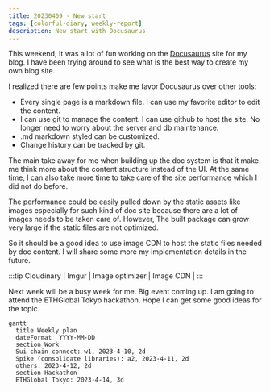 ```yaml
---
title: 20230409 - New start
tags: [colorful-diary, weekly-report]
description: New start with Docusaurus
---
```


This weekend, It was a lot of fun working on the [Docusaurus](https://docusaurus.io/) site for my blog. I have been trying around to see what is the best way to create my own blog site.

I realized there are few points make me favor Docusaurus over other tools:

- Every single page is a markdown file. I can use my favorite editor to edit the content.
- I can use git to manage the content. I can use github to host the site. No longer need to worry about the server and db maintenance.
- .md markdown styled can be customized.
- Change history can be tracked by git.

The main take away for me when building up the doc system is that it make me think more about the content structure instead of the UI. At the same time, I can also take more time to take care of the site performance which I did not do before.

The performance could be easily pulled down by the static assets like images especially for such kind of doc site because there are a lot of images needs to be taken care of. However, The built package can grow very large if the static files are not optimized.

So it should be a good idea to use image CDN to host the static files needed by doc content. I will share some more my implementation details in the future.

:::tip
Cloudinary |
Imgur |
Image optimizer |
Image CDN |
:::

Next week will be a busy week for me. Big event coming up. I am going to attend the ETHGlobal Tokyo hackathon. Hope I can get some good ideas for the topic.

```mermaid
gantt
  title Weekly plan
  dateFormat  YYYY-MM-DD
  section Work
  Sui chain connect: w1, 2023-4-10, 2d
  Spike (consolidate libraries): a2, 2023-4-11, 2d
  others: 2023-4-12, 2d
  section Hackathon
  ETHGlobal Tokyo: 2023-4-14, 3d
```
